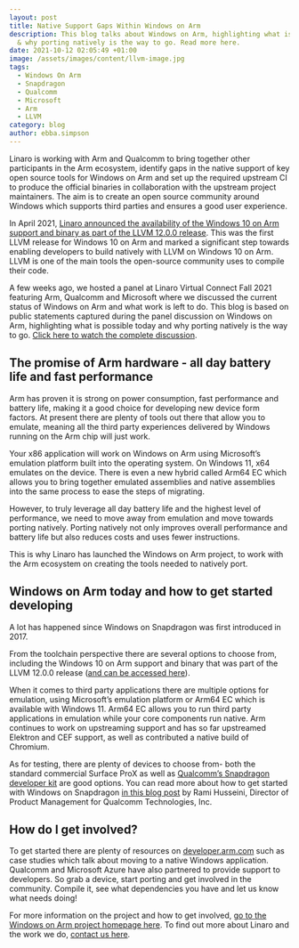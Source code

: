 ```yaml
---
layout: post
title: Native Support Gaps Within Windows on Arm
description: This blog talks about Windows on Arm, highlighting what is possible
  & why porting natively is the way to go. Read more here.
date: 2021-10-12 02:05:49 +01:00
image: /assets/images/content/llvm-image.jpg
tags:
  - Windows On Arm
  - Snapdragon
  - Qualcomm
  - Microsoft
  - Arm
  - LLVM
category: blog
author: ebba.simpson
---
```


Linaro is working with Arm and Qualcomm to bring together other participants in the Arm ecosystem, identify gaps in the native support of key open source tools for Windows on Arm and set up the required upstream CI to produce the official binaries in collaboration with the upstream project maintainers. The aim is to create an open source community around Windows which supports third parties and ensures a good user experience.

In April 2021, [Linaro announced the availability of the Windows 10 on Arm support and binary as part of the LLVM 12.0.0 release](https://www.linaro.org/news/linaro-arm-and-qualcomm-collaborate-to-enable-native-llvm-for-windows-10-on-arm/). This was the first LLVM release for Windows 10 on Arm and marked a significant step towards enabling developers to build natively with LLVM on Windows 10 on Arm. LLVM is one of the main tools the open-source community uses to compile their code.

A few weeks ago, we hosted a panel at Linaro Virtual Connect Fall 2021 featuring Arm, Qualcomm and Microsoft where we discussed the current status of Windows on Arm and what work is left to do. This blog is based on public statements captured during the panel discussion on Windows on Arm, highlighting what is possible today and why porting natively is the way to go. [Click here to watch the complete discussion](https://resources.linaro.org/en/resource/jd7koxXDVxABYdZxK5h3xF).

## The promise of Arm hardware - all day battery life and fast performance

Arm has proven it is strong on power consumption, fast performance and battery life, making it a good choice for developing new device form factors. At present there are plenty of tools out there that allow you to emulate, meaning all the third party experiences delivered by Windows running on the Arm chip will just work.

Your x86 application will work on Windows on Arm using Microsoft’s emulation platform built into the operating system. On Windows 11, x64 emulates on the device. There is even a new hybrid called Arm64 EC which allows you to bring together emulated assemblies and native assemblies into the same process to ease the steps of migrating.

However, to truly leverage all day battery life and the highest level of performance, we need to move away from emulation and move towards porting natively. Porting natively not only improves overall performance and battery life but also reduces costs and uses fewer instructions.

This is why Linaro has launched the Windows on Arm project, to work with the Arm ecosystem on creating the tools needed to natively port.

## Windows on Arm today and how to get started developing

A lot has happened since Windows on Snapdragon was first introduced in 2017.

From the toolchain perspective there are several options to choose from, including the Windows 10 on Arm support and binary that was part of the LLVM 12.0.0 release ([and can be accessed here](https://www.linaro.org/downloads/#gnu_and_llvm)).

When it comes to third party applications there are multiple options for emulation, using Microsoft’s emulation platform or Arm64 EC which is available with Windows 11. Arm64 EC allows you to run third party applications in emulation while your core components run native. Arm continues to work on upstreaming support and has so far upstreamed Elektron and CEF support, as well as contributed a native build of Chromium.

As for testing, there are plenty of devices to choose from- both the standard commercial Surface ProX as well as [Qualcomm’s Snapdragon developer kit](https://developer.qualcomm.com/hardware/windows-on-snapdragon/snapdragon-developer-kit) are good options. You can read more about how to get started with Windows on Snapdragon [in this blog post](https://developer.qualcomm.com/blog/windows-snapdragon-developer-highlights) by Rami Husseini, Director of Product Management for Qualcomm Technologies, Inc.

## How do I get involved?

To get started there are plenty of resources on [developer.arm.com](https://developer.arm.com/) such as case studies which talk about moving to a native Windows application. Qualcomm and Microsoft Azure have also partnered to provide support to developers. So grab a device, start porting and get involved in the community. Compile it, see what dependencies you have and let us know what needs doing!

For more information on the project and how to get involved, [go to the Windows on Arm project homepage here](https://linaro.atlassian.net/wiki/spaces/WOAR/overview). To find out more about Linaro and the work we do, [contact us here](https://www.linaro.org/contact/).

